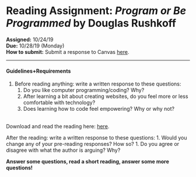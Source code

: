 
# Reading Assignment: _Program or Be Programmed_ by Douglas Rushkoff
__Assigned:__ 10/24/19 <br>
__Due:__ 10/28/19 (Monday) <br>
__How to submit:__ Submit a response to Canvas <a href="https://saic.instructure.com/courses/2560557/assignments/24469373" target="_blank">here</a>.

___

#### Guidelines+Requirements

1. Before reading anything: write a written response to these questions:
    1. Do you like computer programming/coding? Why?
    1. After learning a bit about creating websites, do you feel more or less comfortable with technology?
    1. Does learning how to code feel empowering? Why or why not?
    <br>
    
Download and read the reading here: <a href="https://dougrosman.github.io/saic-webart-fa19/readings/Rushkoff-Program_or_be_Programmed.pdf" target="blank">here</a>.
<br>


After the reading: write a written response to these questions:
    1. Would you change any of your pre-reading responses? How so?
    1. Do you agree or disagree with what the author is arguing? Why?

__Answer some questions, read a short reading, answer some more questions!__